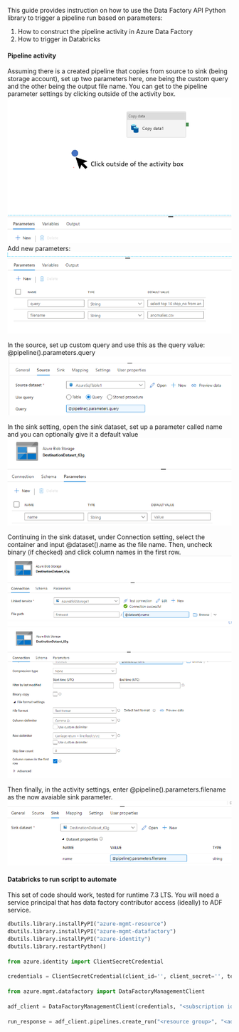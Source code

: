This guide provides instruction on how to use the Data Factory API Python library to trigger a pipeline run based on parameters:

1) How to construct the pipeline activity in Azure Data Factory
2) How to trigger in Databricks

#### Pipeline activity

Assuming there is a created pipeline that copies from source to sink (being storage account), set up two parameters here, one being the custom query and the other being the output file name. You can get to the pipeline parameter settings by clicking outside of the activity box.
![alt text](/guides/images/adf_0.PNG)
Add new parameters:
![alt text](/guides/images/adf_1.PNG)

In the source, set up custom query and use this as the query value: @pipeline().parameters.query
![alt text](/guides/images/adf_2.PNG)

In the sink setting, open the sink dataset, set up a parameter called name and you can optionally give it a default value
![alt text](/guides/images/adf_3.PNG)

Continuing in the sink dataset, under Connection setting, select the container and input @dataset().name as the file name. Then, uncheck binary (if checked) and click column names in the first row.
![alt text](/guides/images/adf_4.PNG)
![alt text](/guides/images/adf_5.PNG)

Then finally, in the activity settings, enter @pipeline().parameters.filename as the now avaiable sink parameter.
![alt text](/guides/images/adf_6.PNG)

#### Databricks to run script to automate

This set of code should work, tested for runtime 7.3 LTS. You will need a service principal that has data factory contributor access (ideally) to ADF service.


```python
dbutils.library.installPyPI("azure-mgmt-resource")
dbutils.library.installPyPI("azure-mgmt-datafactory")
dbutils.library.installPyPI("azure-identity")
dbutils.library.restartPython()

from azure.identity import ClientSecretCredential

credentials = ClientSecretCredential(client_id='', client_secret='', tenant_id='')

from azure.mgmt.datafactory import DataFactoryManagementClient

adf_client = DataFactoryManagementClient(credentials, "<subscription id>")

run_response = adf_client.pipelines.create_run("<resource group>", "<adf-name>", "<pipeline-name>", parameters={'query': 'select top 5 stop_no from anomalies', 'filename': 'anomalies2.csv'})
```
